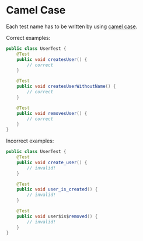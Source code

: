 # Camel Case

Each test name has to be written by using [camel case](https://en.wikipedia.org/wiki/Camel_case).

Correct examples:
```java
public class UserTest {
    @Test
    public void createsUser() {
        // correct
    }

    @Test
    public void createsUserWithoutName() {
        // correct
    }

    @Test
    public void removesUser() {
        // correct
    }
}
```
Incorrect examples:
```java
public class UserTest {
    @Test
    public void create_user() {
        // invalid!
    }

    @Test
    public void user_is_created() {
        // invalid!
    }

    @Test
    public void user$is$removed() {
        // invalid!
    }
}
```